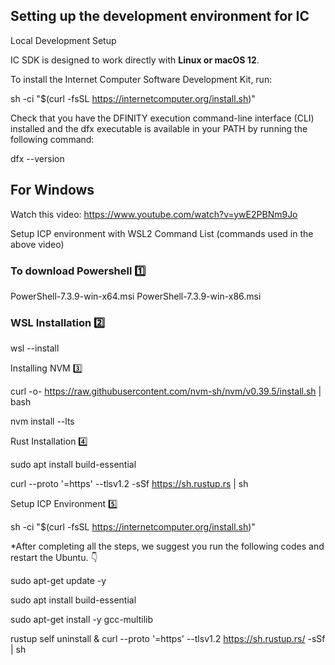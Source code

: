 ## Setting up the development environment for IC
Local Development Setup

IC SDK is designed to work directly with **Linux or macOS 12**.

To install the Internet Computer Software Development Kit, run:

sh -ci "$(curl -fsSL https://internetcomputer.org/install.sh)"

Check that you have the DFINITY execution command-line interface (CLI) installed and the dfx executable is available in your PATH by running the following command:

dfx --version

## For Windows

Watch this video: https://www.youtube.com/watch?v=ywE2PBNm9Jo

Setup ICP environment with WSL2 Command List (commands used in the above video)

### To download Powershell 1️⃣

PowerShell-7.3.9-win-x64.msi
PowerShell-7.3.9-win-x86.msi

### WSL Installation 2️⃣

wsl --install

Installing NVM 3️⃣

curl -o- https://raw.githubusercontent.com/nvm-sh/nvm/v0.39.5/install.sh | bash

nvm install --lts

Rust Installation 4️⃣

sudo apt install build-essential

curl --proto '=https' --tlsv1.2 -sSf https://sh.rustup.rs | sh

Setup ICP Environment 5️⃣

sh -ci "$(curl -fsSL https://internetcomputer.org/install.sh)"

*After completing all the steps, we suggest you run the following codes and restart the Ubuntu. 👇

sudo apt-get update -y 

sudo apt install build-essential

sudo apt-get install -y gcc-multilib

rustup self uninstall & curl --proto '=https' --tlsv1.2 https://sh.rustup.rs/ -sSf | sh
